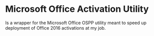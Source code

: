 # Microsoft Office Activation Utility
Is a wrapper for the Microsoft Office OSPP utility meant to speed up deployment of Office 2016 activations at my job.
